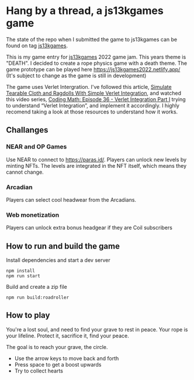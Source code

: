 # Hang by a thread, a js13kgames game

The state of the repo when I submitted the game to js13kgames can be found on tag [js13kgames](https://github.com/johnedvard/js13kgames2022/tree/js13kgames).

This is my game entry for [js13kgames](https://js13kgames.com/) 2022 game jam. This years theme is "DEATH". I decided to create a rope physics game with a death theme. The game prototype can be played here https://js13kgames2022.netlify.app/ (It's subject to change as the game is still in development)

The game uses Verlet Intergration. I've followed this article, [Simulate Tearable Cloth and Ragdolls With Simple Verlet Integration](https://gamedevelopment.tutsplus.com/tutorials/simulate-tearable-cloth-and-ragdolls-with-simple-verlet-integration--gamedev-519), and watched this video series, [Coding Math: Episode 36 - Verlet Integration Part I](https://www.youtube.com/watch?v=3HjO_RGIjCU&feature=youtu.be) trying to understand “Verlet Integration”, and implement it accordingly. I highly recomend taking a look at those resources to understand how it works.

## Challanges

### NEAR and OP Games

Use NEAR to connect to https://paras.id/. Players can unlock new levels by minting NFTs.
The levels are integrated in the NFT itself, which means they cannot change.

### Arcadian

Players can select cool headwear from the Arcadians.

### Web monetization

Players can unlock extra bonus headgear if they are Coil subscribers

## How to run and build the game

Install dependencies and start a dev server

```
npm install
npm run start
```

Build and create a zip file

```
npm run build:roadroller
```

## How to play

You're a lost soul, and need to find your grave to rest in peace. Your rope is your lifeline. Protect it, sacrifice it, find your peace.

The goal is to reach your grave, the circle.

- Use the arrow keys to move back and forth
- Press space to get a boost upwards
- Try to collect hearts
